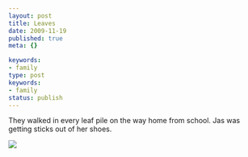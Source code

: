 ```yaml
---
layout: post
title: Leaves
date: 2009-11-19
published: true
meta: {}

keywords:
- family
type: post
keywords:
- family
status: publish
---
```

They walked in every leaf pile on the way home from school.  Jas was getting sticks out of her shoes.

[![](http://media.eick.us/2009/11/p_800_600_470C7A44-DC83-4963-81D2-E1CFE029783F.jpeg)](http://media.eick.us/2009/11/p_800_600_470C7A44-DC83-4963-81D2-E1CFE029783F.jpeg)

